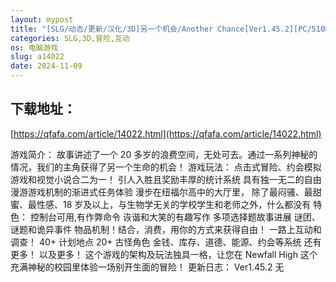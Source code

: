```yaml
---
layout: mypost
title: "[SLG/动态/更新/汉化/3D]另一个机会/Another Chance[Ver1.45.2][PC/510M]"
categories: SLG,3D,冒险,互动
os: 电脑游戏
slug: a14022
date: 2024-11-09
---
```


## 下载地址：

[https://qfafa.com/article/14022.html](https://qfafa.com/article/14022.html)

游戏简介： 
故事讲述了一个 20 多岁的浪费空间，无处可去。通过一系列神秘的情况，我们的主角获得了另一个生命的机会！
游戏玩法：
点击式冒险、约会模拟游戏和视觉小说合二为一！
引人入胜且奖励丰厚的统计系统
具有独一无二的自由漫游游戏机制的渐进式任务体验 漫步在纽福尔高中的大厅里，
除了最闷骚、最甜蜜、最性感、18 岁及以上，与生物学无关的学校学生和老师之外，什么都没有
特色：
控制台可用,有作弊命令
诙谐和大笑的有趣写作
多项选择题故事进展
谜团、谜题和诡异事件
物品机制！结合，消费，用你的方式来获得自由！
一路上互动和调查！
40+ 计划地点
20+ 古怪角色
金钱、库存、道德、能源、约会等系统 还有更多！
以及更多！
这个游戏的架构及玩法独具一格，让您在 Newfall High 这个充满神秘的校园里体验一场别开生面的冒险！
更新日志：
Ver1.45.2
无